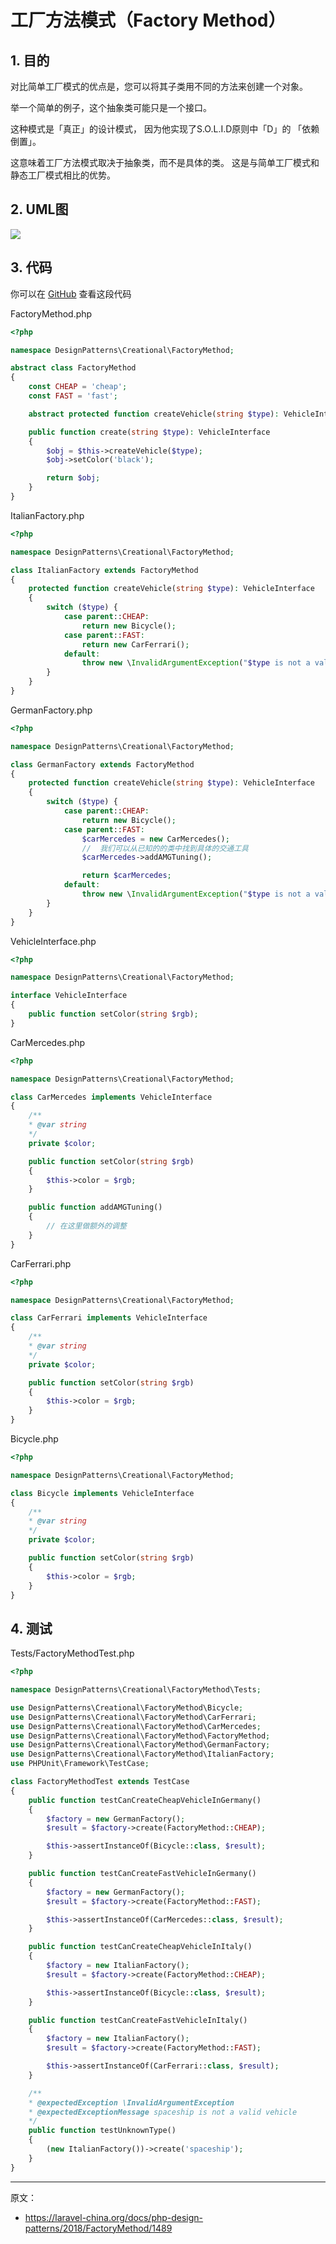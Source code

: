 # 工厂方法模式（Factory Method）

## 1. 目的

对比简单工厂模式的优点是，您可以将其子类用不同的方法来创建一个对象。

举一个简单的例子，这个抽象类可能只是一个接口。

这种模式是「真正」的设计模式， 因为他实现了S.O.L.I.D原则中「D」的 「依赖倒置」。

这意味着工厂方法模式取决于抽象类，而不是具体的类。 这是与简单工厂模式和静态工厂模式相比的优势。

## 2. UML图

![](https://lccdn.phphub.org/uploads/images/201803/19/1/jlNtPkTLkL.png)

## 3. 代码

你可以在 [GitHub](https://github.com/domnikl/DesignPatternsPHP/tree/master/Creational/FactoryMethod) 查看这段代码

FactoryMethod.php

```php
<?php

namespace DesignPatterns\Creational\FactoryMethod;

abstract class FactoryMethod
{
    const CHEAP = 'cheap';
    const FAST = 'fast';

    abstract protected function createVehicle(string $type): VehicleInterface;

    public function create(string $type): VehicleInterface
    {
        $obj = $this->createVehicle($type);
        $obj->setColor('black');

        return $obj;
    }
}
```

ItalianFactory.php

```php
<?php

namespace DesignPatterns\Creational\FactoryMethod;

class ItalianFactory extends FactoryMethod
{
    protected function createVehicle(string $type): VehicleInterface
    {
        switch ($type) {
            case parent::CHEAP:
                return new Bicycle();
            case parent::FAST:
                return new CarFerrari();
            default:
                throw new \InvalidArgumentException("$type is not a valid vehicle");
        }
    }
}
```

GermanFactory.php

```php
<?php

namespace DesignPatterns\Creational\FactoryMethod;

class GermanFactory extends FactoryMethod
{
    protected function createVehicle(string $type): VehicleInterface
    {
        switch ($type) {
            case parent::CHEAP:
                return new Bicycle();
            case parent::FAST:
                $carMercedes = new CarMercedes();
                //  我们可以从已知的的类中找到具体的交通工具
                $carMercedes->addAMGTuning();

                return $carMercedes;
            default:
                throw new \InvalidArgumentException("$type is not a valid vehicle");
        }
    }
}
```

VehicleInterface.php

```php
<?php

namespace DesignPatterns\Creational\FactoryMethod;

interface VehicleInterface
{
    public function setColor(string $rgb);
}
```

CarMercedes.php

```php
<?php

namespace DesignPatterns\Creational\FactoryMethod;

class CarMercedes implements VehicleInterface
{
    /**
    * @var string
    */
    private $color;

    public function setColor(string $rgb)
    {
        $this->color = $rgb;
    }

    public function addAMGTuning()
    {
        // 在这里做额外的调整
    }
}
```

CarFerrari.php

```php
<?php

namespace DesignPatterns\Creational\FactoryMethod;

class CarFerrari implements VehicleInterface
{
    /**
    * @var string
    */
    private $color;

    public function setColor(string $rgb)
    {
        $this->color = $rgb;
    }
}
```

Bicycle.php

```php
<?php

namespace DesignPatterns\Creational\FactoryMethod;

class Bicycle implements VehicleInterface
{
    /**
    * @var string
    */
    private $color;

    public function setColor(string $rgb)
    {
        $this->color = $rgb;
    }
}
```

## 4. 测试

Tests/FactoryMethodTest.php

```php
<?php

namespace DesignPatterns\Creational\FactoryMethod\Tests;

use DesignPatterns\Creational\FactoryMethod\Bicycle;
use DesignPatterns\Creational\FactoryMethod\CarFerrari;
use DesignPatterns\Creational\FactoryMethod\CarMercedes;
use DesignPatterns\Creational\FactoryMethod\FactoryMethod;
use DesignPatterns\Creational\FactoryMethod\GermanFactory;
use DesignPatterns\Creational\FactoryMethod\ItalianFactory;
use PHPUnit\Framework\TestCase;

class FactoryMethodTest extends TestCase
{
    public function testCanCreateCheapVehicleInGermany()
    {
        $factory = new GermanFactory();
        $result = $factory->create(FactoryMethod::CHEAP);

        $this->assertInstanceOf(Bicycle::class, $result);
    }

    public function testCanCreateFastVehicleInGermany()
    {
        $factory = new GermanFactory();
        $result = $factory->create(FactoryMethod::FAST);

        $this->assertInstanceOf(CarMercedes::class, $result);
    }

    public function testCanCreateCheapVehicleInItaly()
    {
        $factory = new ItalianFactory();
        $result = $factory->create(FactoryMethod::CHEAP);

        $this->assertInstanceOf(Bicycle::class, $result);
    }

    public function testCanCreateFastVehicleInItaly()
    {
        $factory = new ItalianFactory();
        $result = $factory->create(FactoryMethod::FAST);

        $this->assertInstanceOf(CarFerrari::class, $result);
    }

    /**
    * @expectedException \InvalidArgumentException
    * @expectedExceptionMessage spaceship is not a valid vehicle
    */
    public function testUnknownType()
    {
        (new ItalianFactory())->create('spaceship');
    }
}
```

----

原文：

- https://laravel-china.org/docs/php-design-patterns/2018/FactoryMethod/1489